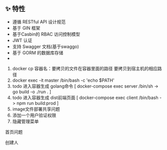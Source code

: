 ## ✨ 特性

- 遵循 RESTful API 设计规范
- 基于 GIN 框架
- 基于Casbin的 RBAC 访问控制模型
- JWT 认证
- 支持 Swagger 文档(基于swaggo)
- 基于 GORM 的数据库存储
-


1. docker cp 容器名：要拷贝的文件在容器里面的路径       要拷贝到宿主机的相应路径
1. docker exec -it master /bin/bash -c 'echo $PATH'
1. todo 进入容器生成 golang命令   [ docker-compose exec server /bin/sh  ->  go build -o ./run . ]
1. todo 进入容器生成 dist前端页面  [ docker-compose exec client /bin/bash  ->   npm run build:prod ]
1. image文件部署共享问题
1. 添加一个用户验证权限
1. 隐藏管理菜单

首页问题

创建人
